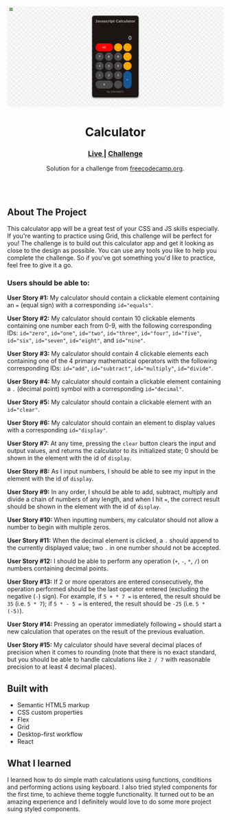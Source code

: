 <img src="https://raw.githubusercontent.com/JohnApCo/javascript-calculator/main/public/img/Javascript-calculator.png?raw=true"></img>

<h1 align="center">Calculator</h1>

<div align="center">
  <h3>
    <a href="https://codepen.io/JohnApCo/pen/LYBarrg" color="white">
      Live
    </a>
   <span> | </span>
    <a href="https://www.freecodecamp.org/learn/front-end-development-libraries/front-end-development-libraries-projects/build-a-javascript-calculator">
      Challenge
    </a>
  </h3>
</div>
<div align="center">
   Solution for a challenge from  <a href="https://www.freecodecamp.org/" target="_blank">freecodecamp.org</a>.
</div>
<br>
<br>
<br>

## About The Project

<p>This calculator app will be a great test of your CSS and JS skills especially. If you're wanting to practice using Grid, this challenge will be perfect for you!
The challenge is to build out this calculator app and get it looking as close to the design as possible.
You can use any tools you like to help you complete the challenge. So if you've got something you'd like to practice, feel free to give it a go.

### Users should be able to:

<p><strong>User Story #1:</strong> My calculator should contain a clickable element containing an <code>=</code> (equal sign) with a corresponding <code>id="equals"</code>.</p>
<p><strong>User Story #2:</strong> My calculator should contain 10 clickable elements containing one number each from 0-9, with the following corresponding IDs: <code>id="zero"</code>, <code>id="one"</code>, <code>id="two"</code>, <code>id="three"</code>, <code>id="four"</code>, <code>id="five"</code>, <code>id="six"</code>, <code>id="seven"</code>, <code>id="eight"</code>, and <code>id="nine"</code>.</p>
<p><strong>User Story #3:</strong> My calculator should contain 4 clickable elements each containing one of the 4 primary mathematical operators with the following corresponding IDs: <code>id="add"</code>, <code>id="subtract"</code>, <code>id="multiply"</code>, <code>id="divide"</code>.</p>
<p><strong>User Story #4:</strong> My calculator should contain a clickable element containing a <code>.</code> (decimal point) symbol with a corresponding <code>id="decimal"</code>.</p>
<p><strong>User Story #5:</strong> My calculator should contain a clickable element with an <code>id="clear"</code>.</p>
<p><strong>User Story #6:</strong> My calculator should contain an element to display values with a corresponding <code>id="display"</code>.</p>
<p><strong>User Story #7:</strong> At any time, pressing the <code>clear</code> button clears the input and output values, and returns the calculator to its initialized state; 0 should be shown in the element with the id of <code>display</code>.</p>
<p><strong>User Story #8:</strong> As I input numbers, I should be able to see my input in the element with the id of <code>display</code>.</p>
<p><strong>User Story #9:</strong> In any order, I should be able to add, subtract, multiply and divide a chain of numbers of any length, and when I hit <code>=</code>, the correct result should be shown in the element with the id of <code>display</code>.</p>
<p><strong>User Story #10:</strong> When inputting numbers, my calculator should not allow a number to begin with multiple zeros.</p>
<p><strong>User Story #11:</strong> When the decimal element is clicked, a <code>.</code> should append to the currently displayed value; two <code>.</code> in one number should not be accepted.</p>
<p><strong>User Story #12:</strong> I should be able to perform any operation (<code>+</code>, <code>-</code>, <code>*</code>, <code>/</code>) on numbers containing decimal points.</p>
<p><strong>User Story #13:</strong> If 2 or more operators are entered consecutively, the operation performed should be the last operator entered (excluding the negative (<code>-</code>) sign). For example, if <code>5 + * 7 =</code> is entered, the result should be <code>35</code> (i.e. <code>5 * 7</code>); if <code>5 * - 5 =</code> is entered, the result should be <code>-25</code> (i.e. <code>5 * (-5)</code>).</p>
<p><strong>User Story #14:</strong> Pressing an operator immediately following <code>=</code> should start a new calculation that operates on the result of the previous evaluation.</p>
<p><strong>User Story #15:</strong> My calculator should have several decimal places of precision when it comes to rounding (note that there is no exact standard, but you should be able to handle calculations like <code>2 / 7</code> with reasonable precision to at least 4 decimal places).</p>

## Built with

- Semantic HTML5 markup
- CSS custom properties
- Flex
- Grid
- Desktop-first workflow
- React

## What I learned

I learned how to do simple math calculations using functions, conditions and performing actions using keyboard. I also tried styled components for the first time, to achieve theme toggle functionality. It turned out to be an amazing experience and I definitely would love to do some more project suing styled components.
